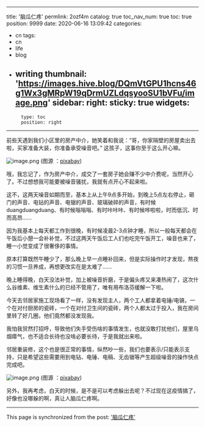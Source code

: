 
---
title: '脑瓜仁疼'
permlink: 2ozf4m
catalog: true
toc_nav_num: true
toc: true
position: 9999
date: 2020-06-16 13:09:42
categories:
- cn
tags:
- cn
- life
- blog
- writing
thumbnail: 'https://images.hive.blog/DQmVtGPU1hcns46g1Wx3gMRpW19qDrmUZLdqsyooSU1bVFu/image.png'
sidebar:
    right:
        sticky: true
widgets:
    -
        type: toc
        position: right
---


前些天遇到我们小区里的房产中介，她笑着和我说：“哥，你家隔壁的房屋卖出去啦，买家准备大装，你准备承受噪音吧。” 这孩子，这事你至于这么开心嘛。


![image.png](https://images.hive.blog/DQmVtGPU1hcns46g1Wx3gMRpW19qDrmUZLdqsyooSU1bVFu/image.png)
(图源 ：[pixabay](https://pixabay.com/))

哦，我忘记了，作为房产中介，成交了一套房子她会赚不少中介费呢，当然开心了。不过想想我可能要被噪音骚扰，我就有点开心不起来啦。

这不，这两天噪音如期而至，基本上从上午9点多开始，到晚上5点左右停止，砸门的声音、电钻的声音、电锯的声音、玻璃破碎的声音，有时候duangduangduang、有时候嗡嗡嗡、有时咔咔咔、有时候哗啦啦，时而低沉、时而高昂......

因为我基本上每天都工作到很晚，有时候凌晨2-3点钟才睡，所以一般每天都会在午饭后小憩一会补补觉，不过这两天午饭后工人们也吃完午饭开工，噪音也来了，睡一小觉变成了很奢侈的事情。

原本打算既然午睡少了，那么晚上早一点睡补回来，但是实际操作时才发现，熬夜的习惯一旦养成，再想更改实在是太难了......

晚上睡得晚，白天没法补觉，加上被噪音折磨，于是偏头疼又来凑热闹了，这次什么谷维素、维生素什么的已经不管用了，唯有用布洛芬缓解一下啦。

今天去邻居家施工现场看了一样，没有发现主人，两个工人都拿着电锤/电镐，一个在对付厨房的瓷砖，一个在对付卫生间的瓷砖，两个人都太过于投入，我在房间里转了好几圈，他们竟然都没发现我。

我怕我贸然打招呼，导致他们失手受伤啥的事情发生，也就没敢打扰他们，屋里乌烟瘴气，也不适合长待也没啥必要长待，于是我就出来啦。

邻居重装修，这个也是很正常的事情，纵然吵一些，我们也要表示/只能表示支持，只是希望这些需要用到电钻、电锤、电稿、无齿锯等产生超级噪音的操作快点完成吧。


![image.png](https://images.hive.blog/DQmVa5RNLS7o7sU6QUg3aNR1P3MWzZ6tM2ZaieHSMPr5ti2/image.png)
(图源 ：[pixabay](https://pixabay.com/))

另外，我再考虑，白天的时候，是不是可以考虑躲出去呢？不过现在这疫情搞了，好像也没哪躲的啊，真让人脑瓜仁疼啊。

- - -

This page is synchronized from the post: ['脑瓜仁疼'](https://steemit.com/@oflyhigh/2ozf4m)
